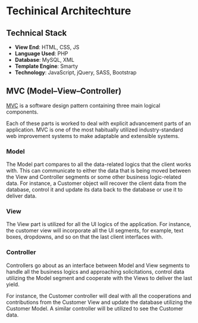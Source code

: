 # Techinical Architechture

## Technical Stack
- **View End**: HTML, CSS, JS
- **Language Used**: PHP
- **Database**: MySQL, XML
- **Template Engine**: Smarty
- **Technology**: JavaScript, jQuery, SASS, Bootstrap


## MVC (Model–View–Controller)
[MVC](https://en.wikipedia.org/wiki/Model%E2%80%93view%E2%80%93controller) is a software design pattern containing three main logical components.

Each of these parts is worked to deal with explicit advancement parts of an application. MVC is one of the most habitually utilized industry-standard web improvement systems to make adaptable and extensible systems.

### Model

The Model part compares to all the data-related logics that the client works with. This can communicate to either the data that is being moved between the View and Controller segments or some other business logic-related data. For instance, a Customer object will recover the client data from the database, control it and update its data back to the database or use it to deliver data.

### View

The View part is utilized for all the UI logics of the application. For instance, the customer view will incorporate all the UI segments, for example, text boxes, dropdowns, and so on that the last client interfaces with.

### Controller

Controllers go about as an interface between Model and View segments to handle all the business logics and approaching solicitations, control data utilizing the Model segment and cooperate with the Views to deliver the last yield.

For instance, the Customer controller will deal with all the cooperations and contributions from the Customer View and update the database utilizing the Customer Model. A similar controller will be utilized to see the Customer data.